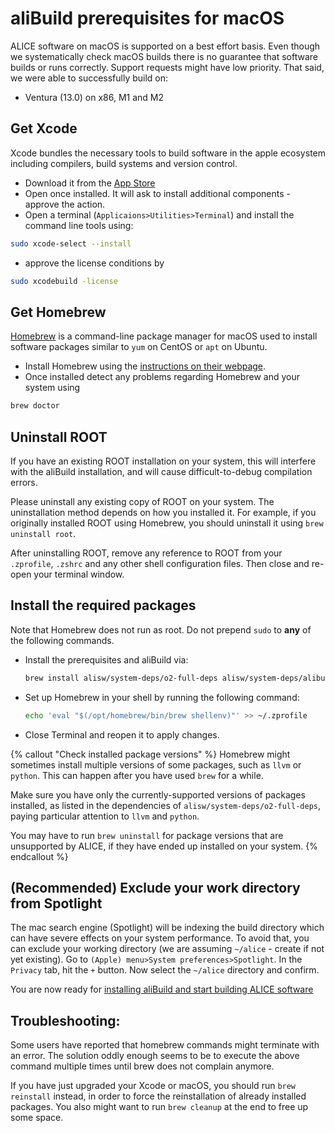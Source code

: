 aliBuild prerequisites for macOS
================================

ALICE software on macOS is supported on a best effort basis. Even though we systematically check macOS builds there is no guarantee that software builds or runs correctly. Support requests might have low priority. That said, we were able to successfully build on:

* Ventura (13.0) on x86, M1 and M2

## Get Xcode

Xcode bundles the necessary tools to build software in the apple ecosystem including compilers, build systems and version control.

* Download it from the [App Store](https://itunes.apple.com/gh/app/xcode/id497799835?mt=12)
* Open once installed. It will ask to install additional components - approve the action.
* Open a terminal (`Applicaions>Utilities>Terminal`) and install the command line tools using:
```bash
sudo xcode-select --install
```
* approve the license conditions by
```bash
sudo xcodebuild -license
```

## Get Homebrew

[Homebrew](https://brew.sh) is a command-line package manager for macOS used to install software packages similar to `yum` on CentOS or `apt` on Ubuntu.

* Install Homebrew using the [instructions on their webpage](https://brew.sh/).
* Once installed detect any problems regarding Homebrew and your system using
```bash
brew doctor
```

## Uninstall ROOT

If you have an existing ROOT installation on your system, this will interfere with the aliBuild installation, and will cause difficult-to-debug compilation errors.

Please uninstall any existing copy of ROOT on your system.
The uninstallation method depends on how you installed it.
For example, if you originally installed ROOT using Homebrew, you should uninstall it using `brew uninstall root`.

After uninstalling ROOT, remove any reference to ROOT from your `.zprofile`, `.zshrc` and any other shell configuration files.
Then close and re-open your terminal window.

## Install the required packages

Note that Homebrew does not run as root. Do not prepend `sudo` to **any** of the following commands.

* Install the prerequisites and aliBuild via:
  ```bash
  brew install alisw/system-deps/o2-full-deps alisw/system-deps/alibuild
  ```
* Set up Homebrew in your shell by running the following command:
  ```bash
  echo 'eval "$(/opt/homebrew/bin/brew shellenv)"' >> ~/.zprofile
  ```
* Close Terminal and reopen it to apply changes.

{% callout "Check installed package versions" %}
Homebrew might sometimes install multiple versions of some packages, such as `llvm` or `python`. This can happen after you have used `brew` for a while.

Make sure you have only the currently-supported versions of packages installed, as listed in the dependencies of `alisw/system-deps/o2-full-deps`, paying particular attention to `llvm` and `python`.

You may have to run `brew uninstall` for package versions that are unsupported by ALICE, if they have ended up installed on your system.
{% endcallout %}

## (Recommended) Exclude your work directory from Spotlight

The mac search engine (Spotlight) will be indexing the build directory which can have severe effects on your system performance. To avoid that, you can exclude your working directory (we are assuming `~/alice` - create if not yet existing).
Go to `(Apple) menu>System preferences>Spotlight`. In the `Privacy` tab, hit the `+` button. Now select the `~/alice` directory and confirm.

You are now ready for [installing aliBuild and start building ALICE software](README.md#get-or-upgrade-alibuild)

## Troubleshooting:

Some users have reported that homebrew commands might terminate with an error. The solution oddly enough seems to be to execute the above command multiple times until brew does not complain anymore.

If you have just upgraded your Xcode or macOS, you should run `brew reinstall` instead, in order to force the reinstallation of already installed packages. You also might want to run `brew cleanup` at the end to free up some space.
